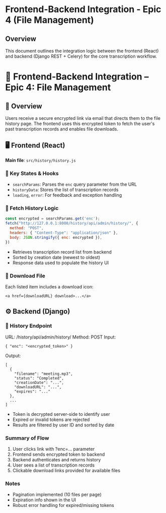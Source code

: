

# **Frontend-Backend Integration - Epic 4 (File Management)**

## **Overview**

This document outlines the integration logic between the frontend (React) and backend (Django REST + Celery) for the core transcription workflow.

# 🔗 Frontend‐Backend Integration – Epic 4: File Management

## 🧩 Overview

Users receive a secure encrypted link via email that directs them to the file history page. The frontend uses this encrypted token to fetch the user's past transcription records and enables file downloads.

## 🖥️ Frontend (React)

**Main file**: `src/history/history.js`

### 🔹 Key States & Hooks

- `searchParams`: Parses the `enc` query parameter from the URL
- `historyData`: Stores the list of transcription records
- `loading`, `error`: For feedback and exception handling

### 🔹 Fetch History Logic

```js
const encrypted = searchParams.get('enc');
fetch("http://127.0.0.1:8000/history/api/admin/history/", {
  method: "POST",
  headers: { "Content-Type": "application/json" },
  body: JSON.stringify({ enc: encrypted }),
})
```
- Retrieves transcription record list from backend
- Sorted by creation date (newest to oldest)
- Response data used to populate the history UI

### 🔹 Download File
Each listed item includes a download icon:
```
<a href={downloadURL} download>...</a>
```

## ⚙️ Backend (Django)
### 🔹 History Endpoint
URL: /history/api/admin/history/
Method: POST
Input:
```
{ "enc": "<encrypted_token>" }
```
Output:
```
[
  {
    "filename": "meeting.mp3",
    "status": "Completed",
    "creationDate": "...",
    "downloadURL": "...",
    "expires": "..."
  },
  ...
]
```
- Token is decrypted server-side to identify user
- Expired or invalid tokens are rejected
- Results are filtered by user ID and sorted by date

### Summary of Flow

1. User clicks link with ?enc=... parameter 
2. Frontend sends encrypted token to backend 
3. Backend authenticates and returns history 
4. User sees a list of transcription records 
5. Clickable download links provided for available files

### Notes
- Pagination implemented (10 files per page)
- Expiration info shown in the UI
- Robust error handling for expired/missing tokens